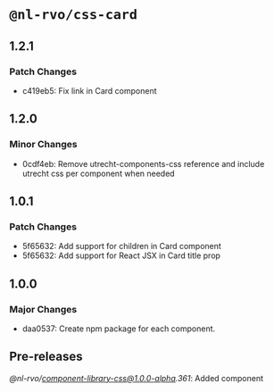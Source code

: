 # `@nl-rvo/css-card`

## 1.2.1

### Patch Changes

- c419eb5: Fix link in Card component

## 1.2.0

### Minor Changes

- 0cdf4eb: Remove utrecht-components-css reference and include utrecht css per component when needed

## 1.0.1

### Patch Changes

- 5f65632: Add support for children in Card component
- 5f65632: Add support for React JSX in Card title prop

## 1.0.0

### Major Changes

- daa0537: Create npm package for each component.

## Pre-releases

_@nl-rvo/component-library-css@1.0.0-alpha.361_:
Added component
